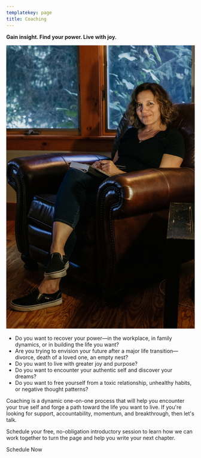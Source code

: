 ```yaml
---
templatekey: page
title: Coaching
---
```

**Gain insight. Find your power. Live with joy.**

![](coachingpage.jpg '#position=relative;float=right;width=50%;margin=0 0 20px 20px;')

* Do you want to recover your power—in the workplace, in family dynamics, or in building the life you want?
* Are you trying to envision your future after a major life transition—divorce, death of a loved one, an empty nest?
* Do you want to live with greater joy and purpose?
* Do you want to encounter your authentic self and discover your dreams?
* Do you want to free yourself from a toxic relationship, unhealthy habits, or negative thought patterns?

Coaching is a dynamic one-on-one process that will help you encounter your true self and forge a path toward the life you want to live. If you're looking for support, accountability, momentum, and breakthrough, then let's talk. 

Schedule your free, no-obligation introductory session to learn how we can work together to turn the page and help you write your next chapter.

<!-- <div style="float:right;"><featured-products id="prod_JxZxiQjWAhhMpc"></featured-products></div> -->

<calendly-button align="left">Schedule Now</calendly-button>